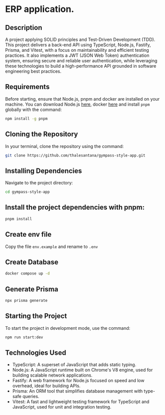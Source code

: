 # ERP application.

## Description

A project applying SOLID principles and Test-Driven Development (TDD). This project delivers a back-end API using TypeScript, Node.js, Fastify, Prisma, and Vitest, with a focus on maintainability and efficient testing practices. It also implements a JWT (JSON Web Token) authentication system, ensuring secure and reliable user authentication, while leveraging these technologies to build a high-performance API grounded in software engineering best practices.

## Requirements

Before starting, ensure that Node.js, pnpm and docker are installed on your machine. You can download Node.js [here](https://nodejs.org/), docker [here](https://docs.docker.com/get-docker/) and install `pnpm` globally with the command:

```bash
npm install -g pnpm
```

## Cloning the Repository

In your terminal, clone the repository using the command:

```bash
git clone https://github.com/thalesantana/gympass-style-app.git
```

## Installing Dependencies

Navigate to the project directory:

```bash
cd gympass-style-app
```

## Install the project dependencies with pnpm:

```bash
pnpm install
```

## Create env file

Copy the file `env.example` and rename to `.env`

## Create Database

```bash
docker compose up -d
```

## Generate Prisma

```bash
npx prisma generate
```

## Starting the Project

To start the project in development mode, use the command:

```bash
npm run start:dev
```

## Technologies Used

- TypeScript: A superset of JavaScript that adds static typing.
- Node.js: A JavaScript runtime built on Chrome's V8 engine, used for building scalable network applications.
- Fastify: A web framework for Node.js focused on speed and low overhead, ideal for building APIs.
- Prisma: An ORM tool that simplifies database management with type-safe queries.
- Vitest: A fast and lightweight testing framework for TypeScript and JavaScript, used for unit and integration testing.
